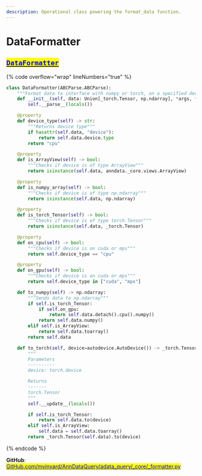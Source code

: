 ```yaml
---
description: Operational class powering the format_data function.
---
```


# DataFormatter

## [<mark style="color:blue;">`DataFormatter`</mark>](https://github.com/mvinyard/AnnDataQuery/blob/fa2b5728c0c24752b03a1335866b576179748cbb/adata\_query/\_core/\_formatter.py#L15-L77)

{% code overflow="wrap" lineNumbers="true" %}
```python
class DataFormatter(ABCParse.ABCParse):
    """Format data to interface with numpy or torch, on a specified device."""
    def __init__(self, data: Union[_torch.Tensor, np.ndarray], *args, **kwargs):
        self.__parse__(locals())

    @property
    def device_type(self) -> str:
        """Returns device type"""
        if hasattr(self.data, "device"):
            return self.data.device.type
        return "cpu"

    @property
    def is_ArrayView(self) -> bool:
        """Checks if device is of type ArrayView"""
        return isinstance(self.data, anndata._core.views.ArrayView)

    @property
    def is_numpy_array(self) -> bool:
        """Checks if device is of type np.ndarray"""
        return isinstance(self.data, np.ndarray)

    @property
    def is_torch_Tensor(self) -> bool:
        """Checks if device is of type torch.Tensor"""
        return isinstance(self.data, _torch.Tensor)

    @property
    def on_cpu(self) -> bool:
        """Checks if device is on cuda or mps"""
        return self.device_type == "cpu"

    @property
    def on_gpu(self) -> bool:
        """Checks if device is on cuda or mps"""
        return self.device_type in ["cuda", "mps"]

    def to_numpy(self) -> np.ndarray:
        """Sends data to np.ndarray"""
        if self.is_torch_Tensor:
            if self.on_gpu:
                return self.data.detach().cpu().numpy()
            return self.data.numpy()
        elif self.is_ArrayView:
            return self.data.toarray()
        return self.data

    def to_torch(self, device=autodevice.AutoDevice()) -> _torch.Tensor:
        """
        Parameters
        ----------
        device: torch.device

        Returns
        -------
        torch.Tensor
        """
        self.__update__(locals())

        if self.is_torch_Tensor:
            return self.data.to(device)
        elif self.is_ArrayView:
            self.data = self.data.toarray()
        return _torch.Tensor(self.data).to(device)
```
{% endcode %}

**GitHub**: [<mark style="color:blue;">GitHub.com/mvinyard/AnnDataQuery/adata\_query/\_core/\_formatter.py</mark>](https://github.com/mvinyard/AnnDataQuery/blob/05af47d38a677dfafa9dde41caa4ddeb479e14ba/adata\_query/\_core/\_formatter.py#L82-L104)
